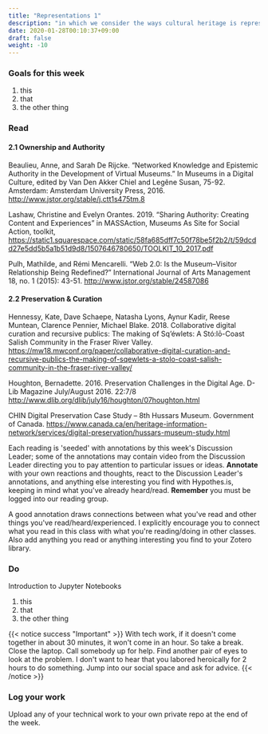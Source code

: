 ```yaml
---
title: "Representations 1"
description: "in which we consider the ways cultural heritage is represented and the creative work of curation and interpretation"
date: 2020-01-28T00:10:37+09:00
draft: false
weight: -10
---
```


### Goals for this week

1. this
2. that
3. the other thing



### Read

#### 2.1 Ownership and Authority

Beaulieu, Anne, and Sarah De Rijcke. “Networked Knowledge and Epistemic Authority in the Development of Virtual Museums.” In Museums in a Digital Culture, edited by Van Den Akker Chiel and Legêne Susan, 75-92. Amsterdam: Amsterdam University Press, 2016. http://www.jstor.org/stable/j.ctt1s475tm.8

Lashaw, Christine and Evelyn Orantes. 2019. “Sharing Authority: Creating Content and Experiences” in MASSAction, Museums As Site for Social Action, toolkit, https://static1.squarespace.com/static/58fa685dff7c50f78be5f2b2/t/59dcdd27e5dd5b5a1b51d9d8/1507646780650/TOOLKIT_10_2017.pdf

Pulh, Mathilde, and Rémi Mencarelli. “Web 2.0: Is the Museum–Visitor Relationship Being Redefined?” International Journal of Arts Management 18, no. 1 (2015): 43-51. http://www.jstor.org/stable/24587086

#### 2.2 Preservation & Curation

Hennessy, Kate, Dave Schaepe, Natasha Lyons, Aynur Kadir, Reese Muntean, Clarence Pennier, Michael Blake. 2018. Collaborative digital curation and recursive publics: The making of Sq’éwlets: A Stó:lō-Coast Salish Community in the Fraser River Valley. https://mw18.mwconf.org/paper/collaborative-digital-curation-and-recursive-publics-the-making-of-sqewlets-a-stolo-coast-salish-community-in-the-fraser-river-valley/

Houghton, Bernadette. 2016. Preservation Challenges in the Digital Age. D-Lib Magazine July/August 2016. 22:7/8 http://www.dlib.org/dlib/july16/houghton/07houghton.html

CHIN Digital Preservation Case Study – 8th Hussars Museum. Government of Canada. https://www.canada.ca/en/heritage-information-network/services/digital-preservation/hussars-museum-study.html

Each reading is 'seeded' with annotations by this week's Discussion Leader; some of the annotations may contain video from the Discussion Leader directing you to pay attention to particular issues or ideas. **Annotate** with your own reactions and thoughts, react to the Discussion Leader's annotations, and anything else interesting you find with Hypothes.is, keeping in mind what you've already heard/read. **Remember** you must be logged into our reading group. 

A good annotation draws connections between what you've read and other things you've read/heard/experienced. I explicitly encourage you to connect what you read in this class with what you're reading/doing in other classes. Also add anything you read or anything interesting you find to your Zotero library.


### Do

Introduction to Jupyter Notebooks

1. this
2. that
3. the other thing

{{< notice success "Important" >}} With tech work, if it doesn't come together in about 30 minutes, it won't come in an hour. So take a break. Close the laptop. Call somebody up for help. Find another pair of eyes to look at the problem. I don't want to hear that you labored heroically for 2 hours to do something. Jump into our social space and ask for advice.
{{< /notice >}}

### Log your work 

Upload any of your technical work to your own private repo at the end of the week.
